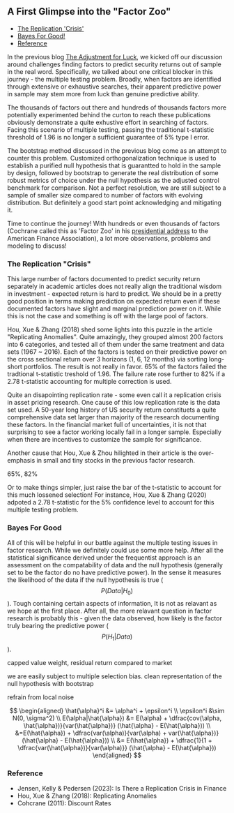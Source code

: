 #

## A First Glimpse into the "Factor Zoo"

- [The Replication 'Crisis'](#crisis)
- [Bayes For Good!](#bay)
- [Reference](#ref)


In the previous blog [The Adjustment for Luck](https://skybluerw.github.io/2024/06/26/luck-factor-zoo.html), we kicked off our discussion around challenges finding factors to predict security returns out of sample in the real word. Specifically, we talked about one critical blocker in this journey - the multiple testing problem. Broadly, when factors are identified through extensive or exhaustive searches, their apparent predictive power in sample may stem more from luck than genuine predictive ability. 

The thousands of factors out there and hundreds of thousands factors more potentially experimented behind the curton to reach these publications obviously demonstrate a quite exhustive effort in searching of factors. Facing this scenario of multiple testing, passing the traditional t-statistic threshold of 1.96 is no longer a sufficient guarantee of 5% type I error. 

The bootstrap method discussed in the previous blog come as an attempt to counter this problem. Customized orthogonalization technique is used to establish a purified null hypothesis that is guarantted to hold in the sample by design, followed by bootstrap to generate the real distribution of some robust metrics of choice under the null hypothesis as the adjusted control benchmark for comparison. Not a perfect resolution, we are still subject to a sample of smaller size compared to number of factors with evolving distribution. But definitely a good start point acknowledging and mitigating it.

Time to continue the journey! With hundreds or even thousands of factors (Cochrane called this as 'Factor Zoo' in his [presidential address](https://www.nber.org/papers/w16972) to the American Finance Association), a lot more observations, problems and modeling to discuss!

### The Replication "Crisis" <a name="crisis"></a>

This large number of factors documented to predict security return separately in academic articles does not really align the traditional wisdom in investment - expected return is hard to predict. We should be in a pretty good position in terms making prediction on expected return even if these documented factors have slight and marginal prediction power on it. While this is not the case and something is off with the large pool of factors.

Hou, Xue & Zhang (2018) shed some lights into this puzzle in the article "Replicating Anomalies". Quite amazingly, they grouped almost 200 factors into 6 categories, and tested all of them under the same treatment and data sets (1967 ~ 2016). Each of the factors is tested on their predictive power on the cross sectional return over 3 horizons (1, 6, 12 months) via sorting long-short portfolios. The result is not really in favor. 65% of the factors failed the tradtional t-statistic treshold of 1.96. The failure rate rose further to 82% if a 2.78 t-statistic accounting for multiple correction is used. 

Quite an disapointing replication rate - some even call it a replication crisis in asset pricing research. One cause of this low replication rate is the data set used. A 50-year long history of US security return constituets a quite comprehensive data set larger than majority of the research documenting these factors. In the financial market full of uncertainties, it is not that surprising to see a factor working locally fail in a longer sample. Especially when there are incentives to customize the sample for significance. 

Another cause that Hou, Xue & Zhou hilighted in their article is the over-emphasis in small and tiny stocks in the previous factor research. 









65%, 82%



Or to make things simpler, just raise the bar of the t-statistic to account for this much lossened selection! For instance, Hou, Xue & Zhang (2020) adpoted a 2.78 t-statistic for the 5% confidence level to account for this multiple testing problem. 




### Bayes For Good <a name="bay"></a>

All of this will be helpful in our battle against the multiple testing issues in factor research. While we definitely could use some more help. After all the statistical significance derived under the frequentist approach is an assessment on the compatability of data and the null hypothesis (generally set to be the factor do no have predictive power). In the sense it measures the likelihood of the data if the null hypothesis is true ($$P(Data|H_0)$$). Tough containing certain aspects of information, It is not as relavant as we hope at the first place. After all, the more relavant question in factor research is probably this - given the data observed, how likely is the factor truly bearing the predictive power ($$P(H_1|Data)$$).



capped value weight, residual return compared to market


we are easily subject to multiple selection bias. clean representation of the null hypothesis with bootstrap

refrain from local noise

$$
\begin{aligned}
\hat{\alpha}^i &= \alpha^i + \epsilon^i \\
\epsilon^i &\sim N(0, \sigma^2) \\
E(\alpha|\hat{\alpha}) &= E(\alpha) + \dfrac{cov(\alpha, \hat{\alpha})}{var(\hat{\alpha})} (\hat{\alpha} - E(\hat{\alpha})) \\
&=E(\hat{\alpha}) + \dfrac{var(\alpha)}{var(\alpha) + var(\hat{\alpha})} (\hat{\alpha} - E(\hat{\alpha})) \\
&= E(\hat{\alpha}) + \dfrac{1}{1 + \dfrac{var(\hat{\alpha})}{var(\alpha)}} (\hat{\alpha} - E(\hat{\alpha}))
\end{aligned}
$$

### Reference <a name="ref"></a>
- Jensen, Kelly & Pedersen (2023): Is There a Replication Crisis in Finance
- Hou, Xue & Zhang (2018): Replicating Anomalies
- Cohcrane (2011): Discount Rates

